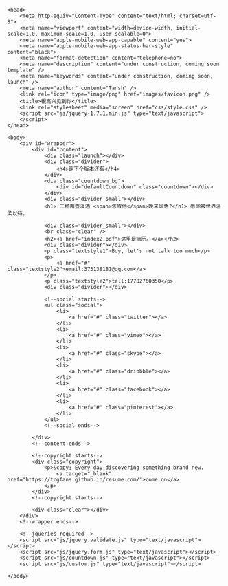 <html lang="zh-CN">

	<head>
		<meta http-equiv="Content-Type" content="text/html; charset=utf-8">
		<meta name="viewport" content="width=device-width, initial-scale=1.0, maximum-scale=1.0, user-scalable=0">
		<meta name="apple-mobile-web-app-capable" content="yes"> 
		<meta name="apple-mobile-web-app-status-bar-style" content="black"> 
		<meta name="format-detection" content="telephone=no"> 
		<meta name="description" content="under construction, coming soon template" />
		<meta name="keywords" content="under construction, coming soon, launch" />
		<meta name="author" content="Tansh" />
		<link rel="icon" type="image/png" href="images/favicon.png" />
		<title>很高兴见到你</title>
		<link rel="stylesheet" media="screen" href="css/style.css" />
		<script src="js/jquery-1.7.1.min.js" type="text/javascript">
		</script>
	</head>

	<body>
		<div id="wrapper">
			<div id="content">
				<div class="launch"></div>
				<div class="divider">
					<h4>距下个版本还有</h4>
				</div>
				<div class="countdown_bg">
					<div id="defaultCountdown" class="countdown"></div>
				</div>
				<div class="divider_small"></div>
				<h1> 三杯两盏淡酒 <span>怎敌他</span>晚来风急?</h1> 愿你被世界温柔以待。

				<div class="divider_small"></div>
				<br class="clear" />
				<h2><a href="index2.pdf">这里是简历。</a></h2>
				<div class="divider"></div>
				<p class="textstyle1">Boy, let's not talk too much</p>
				<p>
					<a href="#" class="textstyle2">email:373138181@qq.com</a>
				</p>
				<p class="textstyle2">tell:17782760350</p>
				<div class="divider"></div>

				<!--social starts-->
				<ul class="social">
					<li>
						<a href="#" class="twitter"></a>
					</li>
					<li>
						<a href="#" class="vimeo"></a>
					</li>
					<li>
						<a href="#" class="skype"></a>
					</li>
					<li>
						<a href="#" class="dribbble"></a>
					</li>
					<li>
						<a href="#" class="facebook"></a>
					</li>
					<li>
						<a href="#" class="pinterest"></a>
					</li>
				</ul>
				<!--social ends-->

			</div>
			<!--content ends-->

			<!--copyright starts-->
			<div class="copyright">
				<p>&copy; Every day discovering something brand new.
					<a target="_blank" href="https://tcgfans.github.io/resume.com/">come on</a>
				</p>
			</div>
			<!--copyright starts-->

			<div class="clear"></div>
		</div>
		<!--wrapper ends-->

		<!--jqueries required-->
		<script src="js/jquery.validate.js" type="text/javascript"></script>
		<script src="js/jquery.form.js" type="text/javascript"></script>
		<script src="js/countdown.js" type="text/javascript"></script>
		<script src="js/custom.js" type="text/javascript"></script>

	</body>
</html>

